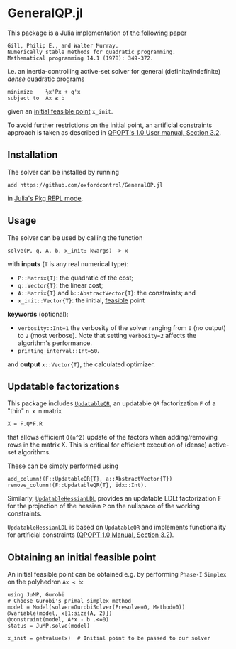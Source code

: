 # GeneralQP.jl
This package is a Julia implementation of [the following paper](https://link.springer.com/article/10.1007/BF01588976)
```
Gill, Philip E., and Walter Murray.
Numerically stable methods for quadratic programming.
Mathematical programming 14.1 (1978): 349-372.
```
i.e. an inertia-controlling active-set solver for general (definite/indefinite) *dense* quadratic programs
```
minimize    ½x'Px + q'x
subject to  Ax ≤ b
```
given an [initial feasible point](#obtaining-an-initial-feasible-point) `x_init`. 

To avoid further restrictions on the initial point, an artificial constraints approach is taken as described in [QPOPT's 1.0 User manual, Section 3.2](https://web.stanford.edu/group/SOL/guides/qpopt.pdf).

## Installation
The solver can be installed by running
```
add https://github.com/oxfordcontrol/GeneralQP.jl
```
in [Julia's Pkg REPL mode](https://docs.julialang.org/en/v1/stdlib/Pkg/index.html#Getting-Started-1).
## Usage
The solver can be used by calling the function
```
solve(P, q, A, b, x_init; kwargs) -> x
```
with **inputs** (`T` is any real numerical type):

* `P::Matrix{T}`: the quadratic of the cost;
* `q::Vector{T}`: the linear cost;
* `A::Matrix{T}` and `b::AbstractVector{T}`: the constraints; and
* `x_init::Vector{T}`: the initial, [feasible](#obtaining-an-initial-feasible-point) point

**keywords** (optional):
* `verbosity::Int=1` the verbosity of the solver ranging from `0` (no output)
to `2` (most verbose). Note that setting `verbosity=2` affects the algorithm's performance.
* `printing_interval::Int=50`.

and **output** `x::Vector{T}`, the calculated optimizer.

## Updatable factorizations
This package includes [`UpdatableQR`](https://github.com/oxfordcontrol/GeneralQP.jl/blob/master/src/linear_algebra.jl), an updatable `QR` factorization `F` of a "thin" `n x m` matrix
```
X = F.Q*F.R
```
that allows efficient `O(n^2)` update of the factors when adding/removing rows in the matrix X. This is critical for efficient execution of (dense) active-set algorithms.

These can be simply performed using
```
add_column!(F::UpdatableQR{T}, a::AbstractVector{T})
remove_column!(F::UpdatableQR{T}, idx::Int).
```

Similarly, [`UpdatableHessianLDL`](https://github.com/oxfordcontrol/GeneralQP.jl/blob/master/src/linear_algebra.jl) provides an updatable LDLt factorization F for the projection of the hessian `P` on the nullspace of the working constraints.

`UpdatableHessianLDL` is based on `UpdatableQR` and implements functionality for artificial constraints ([QPOPT 1.0 Manual, Section 3.2](https://web.stanford.edu/group/SOL/guides/qpopt.pdf)).

## Obtaining an initial feasible point

An initial feasible point can be obtained e.g. by performing `Phase-I` `Simplex` on the polyhedron `Ax ≤ b`:
```
using JuMP, Gurobi
# Choose Gurobi's primal simplex method
model = Model(solver=GurobiSolver(Presolve=0, Method=0))
@variable(model, x[1:size(A, 2)])
@constraint(model, A*x - b .<=0)
status = JuMP.solve(model)

x_init = getvalue(x)  # Initial point to be passed to our solver
```